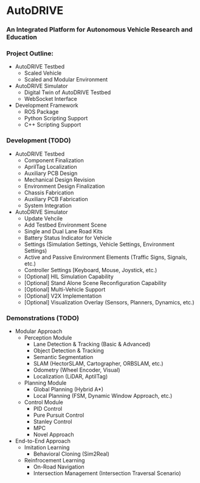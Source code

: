 # AutoDRIVE
### An Integrated Platform for Autonomous Vehicle Research and Education

### Project Outline:
- AutoDRIVE Testbed
  - Scaled Vehicle
  - Scaled and Modular Environment
- AutoDRIVE Simulator
  - Digital Twin of AutoDRIVE Testbed
  - WebSocket Interface
- Development Framework
  - ROS Package
  - Python Scripting Support
  - C++ Scripting Support

### Development (TODO)
- AutoDRIVE Testbed
  - Component Finalization
  - AprilTag Localization
  - Auxiliary PCB Design
  - Mechanical Design Revision
  - Environment Design Finalization
  - Chassis Fabrication
  - Auxiliary PCB Fabrication
  - System Integration
- AutoDRIVE Simulator
  - Update Vehcile
  - Add Testbed Environment Scene
  - Single and Dual Lane Road Kits
  - Battery Status Indicator for Vehicle
  - Settings (Simulation Settings, Vehicle Settings, Environment Settings)
  - Active and Passive Environment Elements (Traffic Signs, Signals, etc.)
  - Controller Settings [Keyboard, Mouse, Joystick, etc.)
  - [Optional] HIL Simulation Capability
  - [Optional] Stand Alone Scene Reconfiguration Capability
  - [Optional] Multi-Vehicle Support
  - [Optional] V2X Implementation
  - [Optional] Visualization Overlay (Sensors, Planners, Dynamics, etc.)
  
### Demonstrations (TODO)
- Modular Approach
  - Perception Module
    - Lane Detection & Tracking (Basic & Advanced)
    - Object Detection & Tracking
    - Semantic Segmentation
    - SLAM (HectorSLAM, Cartographer, ORBSLAM, etc.)
    - Odometry (Wheel Encoder, Visual)
    - Localization (LiDAR, AptilTag)
  - Planning Module
    - Global Planning (Hybrid A*)
    - Local Planning (FSM, Dynamic Window Approach, etc.)
  - Control Module
    - PID Control
    - Pure Pursuit Control
    - Stanley Control
    - MPC
    - Novel Approach
- End-to-End Approach
  - Imitation Learning
    - Behavioral Cloning (Sim2Real)
  - Reinfrocement Learning
    - On-Road Navigation
    - Intersection Management (Intersection Traversal Scenario)
